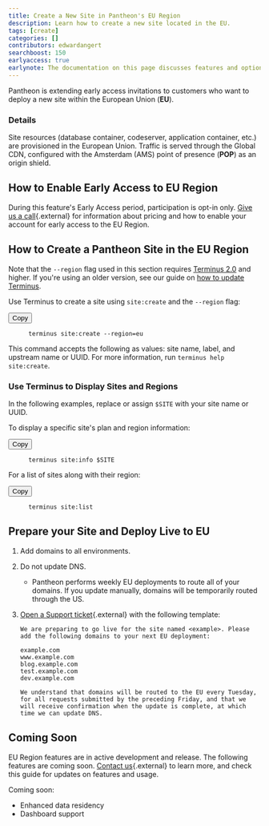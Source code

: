 ```yaml
---
title: Create a New Site in Pantheon's EU Region
description: Learn how to create a new site located in the EU.
tags: [create]
categories: []
contributors: edwardangert
searchboost: 150
earlyaccess: true
earlynote: The documentation on this page discusses features and options that are not yet available to all users.
---
```


Pantheon is extending early access invitations to customers who want to deploy a new site within the European Union (**EU**).

### Details

Site resources (database container, codeserver, application container, etc.) are provisioned in the European Union. Traffic is served through the Global CDN, configured with the Amsterdam (AMS) point of presence (**POP**) as an origin shield.

## How to Enable Early Access to EU Region

During this feature's Early Access period, participation is opt-in only. [Give us a call](https://pantheon.io/contact-us){.external} for information about pricing and how to enable your account for early access to the EU Region.

## How to Create a Pantheon Site in the EU Region

Note that the `--region` flag used in this section requires [Terminus 2.0](/docs/terminus/) and higher. If you're using an older version, see our guide on [how to update Terminus](/docs/terminus/updates/).

Use Terminus to create a site using `site:create` and the `--region` flag:

<div class="copy-snippet">
  <button class="btn btn-default btn-clippy" data-clipboard-target="#terminus-new-eu-site">Copy</button>
  <figure><pre id="terminus-new-eu-site"><code class="command bash" data-lang="bash">terminus site:create --region=eu</code></pre></figure>
</div>

This command accepts the following as values: site name, label, and upstream name or UUID. For more information, run `terminus help site:create`.

### Use Terminus to Display Sites and Regions

In the following examples, replace or assign `$SITE` with your site name or UUID.

To display a specific site's plan and region information:

<div class="copy-snippet">
  <button class="btn btn-default btn-clippy" data-clipboard-target="#terminus-site-info">Copy</button>
  <figure><pre id="terminus-site-info"><code class="command bash" data-lang="bash">terminus site:info $SITE</code></pre></figure>
</div>

For a list of sites along with their region:

<div class="copy-snippet">
  <button class="btn btn-default btn-clippy" data-clipboard-target="#terminus-site-list">Copy</button>
  <figure><pre id="terminus-site-list"><code class="command bash" data-lang="bash">terminus site:list</code></pre></figure>
</div>

## Prepare your Site and Deploy Live to EU

1.  Add domains to all environments.
2.  Do not update DNS.
    - Pantheon performs weekly EU deployments to route all of your domains. If you update manually, domains will be temporarily routed through the US.
3.  [Open a Support ticket](https://dashboard.pantheon.io/#support){.external} with the following template:

    ```nohighlight
    We are preparing to go live for the site named <example>. Please add the following domains to your next EU deployment:

    example.com
    www.example.com
    blog.example.com
    test.example.com
    dev.example.com

    We understand that domains will be routed to the EU every Tuesday, for all requests submitted by the preceding Friday, and that we will receive confirmation when the update is complete, at which time we can update DNS.
    ```

## Coming Soon

EU Region features are in active development and release. The following features are coming soon. [Contact us](https://pantheon.io/contact-us){.external} to learn more, and check this guide for updates on features and usage.

Coming soon:
  - Enhanced data residency
  - Dashboard support
